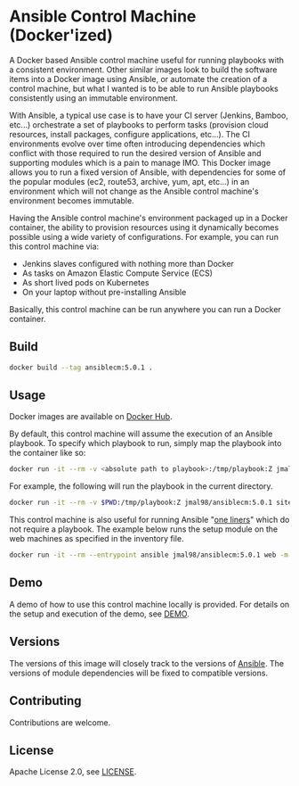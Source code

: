 # Ansible Control Machine (Docker'ized)

A Docker based Ansible control machine useful for running playbooks with a consistent environment.  Other similar images look to build the software items into a Docker image using Ansible, or automate the creation of a control machine, but what I wanted is to be able to run Ansible playbooks consistently using an immutable environment.

With Ansible, a typical use case is to have your CI server (Jenkins, Bamboo, etc...) orchestrate a set of playbooks to perform tasks (provision cloud resources, install packages, configure applications, etc...).  The CI environments evolve over time often introducing
dependencies which conflict with those required to run the desired version of Ansible and supporting modules which is a pain to manage IMO.  This Docker image allows you to run a fixed version of Ansible, with dependencies for some of the popular modules (ec2, route53, archive, yum, apt, etc...) in an environment which will not change as the Ansible control machine's environment becomes immutable.

Having the Ansible control machine's environment packaged up in a Docker container, the ability to provision resources using it dynamically becomes possible
using a wide variety of configurations.  For example, you can run this control machine via:

* Jenkins slaves configured with nothing more than Docker
* As tasks on Amazon Elastic Compute Service (ECS)
* As short lived pods on Kubernetes
* On your laptop without pre-installing Ansible

Basically, this control machine can be run anywhere you can run a Docker container.


## Build

```bash
docker build --tag ansiblecm:5.0.1 .
```

## Usage

Docker images are available on [Docker Hub](https://hub.docker.com/r/jmal98/ansiblecm/).

By default, this control machine will assume the execution of an Ansible playbook.  To specify which playbook
to run, simply map the playbook into the container like so:

```bash
docker run -it --rm -v <absolute path to playbook>:/tmp/playbook:Z jmal98/ansiblecm:5.0.1 <playbook arguments>
```


For example, the following will run the playbook in the current directory.

```bash
docker run -it --rm -v $PWD:/tmp/playbook:Z jmal98/ansiblecm:5.0.1 site.yml -i inventory/hosts
```


This control machine is also useful for running Ansible "[one liners](http://docs.ansible.com/ansible/latest/intro_adhoc.html)" which do not require a playbook.  The example below runs the setup module on the web machines as specified in the inventory file.

```bash
docker run -it --rm --entrypoint ansible jmal98/ansiblecm:5.0.1 web -m setup -i inventory
```

## Demo

A demo of how to use this control machine locally is provided.  For details on the setup and execution of the demo, see [DEMO](https://github.com/jmal98/ansiblecm/blob/master/DEMO.md).



## Versions

The versions of this image will closely track to the versions of [Ansible](https://github.com/ansible/ansible).  The versions of module
dependencies will be fixed to compatible versions.

## Contributing

Contributions are welcome.

## License

Apache License 2.0, see [LICENSE](https://github.com/jmal98/ansiblecm/blob/master/LICENSE).
